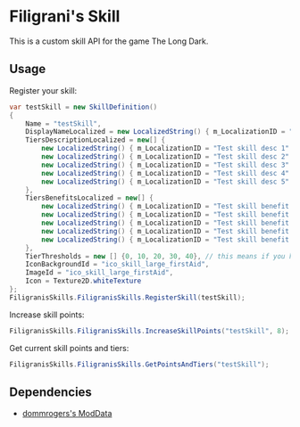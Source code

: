# Filigrani's Skill

This is a custom skill API for the game The Long Dark.

## Usage

Register your skill:

```csharp
var testSkill = new SkillDefinition()
{
    Name = "testSkill",
    DisplayNameLocalized = new LocalizedString() { m_LocalizationID = "Test Skill Name" },
    TiersDescriptionLocalized = new[] {
        new LocalizedString() { m_LocalizationID = "Test skill desc 1" },
        new LocalizedString() { m_LocalizationID = "Test skill desc 2" },
        new LocalizedString() { m_LocalizationID = "Test skill desc 3" },
        new LocalizedString() { m_LocalizationID = "Test skill desc 4" },
        new LocalizedString() { m_LocalizationID = "Test skill desc 5" }
    },
    TiersBenefitsLocalized = new[] {
        new LocalizedString() { m_LocalizationID = "Test skill benefit 1" },
        new LocalizedString() { m_LocalizationID = "Test skill benefit 1\nTest skill benefit 2a" },
        new LocalizedString() { m_LocalizationID = "Test skill benefit 1\nTest skill benefit 2b\n" },
        new LocalizedString() { m_LocalizationID = "Test skill benefit 1\nTest skill benefit 2b\nTest skill benefit 3a" },
        new LocalizedString() { m_LocalizationID = "Test skill benefit 1\nTest skill benefit 2b\nTest skill benefit 3b" }
    },
    TierThresholds = new [] {0, 10, 20, 30, 40}, // this means if you have 15 points you are tier 2.
    IconBackgroundId = "ico_skill_large_firstAid",
    ImageId = "ico_skill_large_firstAid",
    Icon = Texture2D.whiteTexture
};
FiligranisSkills.FiligranisSkills.RegisterSkill(testSkill);
```

Increase skill points:
```csharp
FiligranisSkills.FiligranisSkills.IncreaseSkillPoints("testSkill", 8);
```

Get current skill points and tiers:
```csharp
FiligranisSkills.FiligranisSkills.GetPointsAndTiers("testSkill");
```

## Dependencies

- [dommrogers's ModData](https://github.com/dommrogers/ModData/)